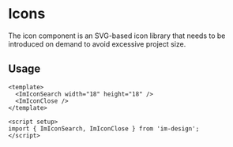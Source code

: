 # Icons

The icon component is an SVG-based icon library that needs to be introduced on demand to avoid excessive project size.

## Usage

<script setup>
import { ImIconSearch,ImIconClose }  from 'im-design'
</script>
<ImIconSearch width='18' height="18" />
<ImIconClose />

```vue
<template>
  <ImIconSearch width="18" height="18" />
  <ImIconClose />
</template>

<script setup>
import { ImIconSearch, ImIconClose } from 'im-design';
</script>
```
